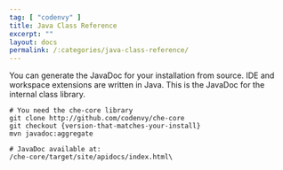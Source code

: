 ```yaml
---
tag: [ "codenvy" ]
title: Java Class Reference
excerpt: ""
layout: docs
permalink: /:categories/java-class-reference/
---
```

You can generate the JavaDoc for your installation from source. IDE and workspace extensions are written in Java. This is the JavaDoc for the internal class library.
```shell  
# You need the che-core library
git clone http://github.com/codenvy/che-core
git checkout {version-that-matches-your-install}
mvn javadoc:aggregate

# JavaDoc available at:
/che-core/target/site/apidocs/index.html\
```
